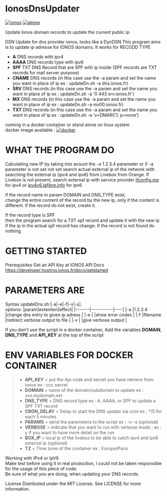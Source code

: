 # IonosDnsUpdater 

[![ionos](https://img.shields.io/static/v1?label=based_on&message=IonosApi&color=blue)](link=https://developer.hosting.ionos.fr/docs/dns,float="left")
 [![alpine](https://img.shields.io/static/v1?label=using&message=alpine&color=orange)](https://alpinelinux.org)

Update Ionos domain records to update the current public ip

DSN Update for dns provider ionos, looks like a DynDSN 
This program aims is to update ip adresse for IONOS domains.
It works for RECODD TYPE
 - **A** DNS records with ipv4
 - **AAAA** DNS records type with ipv6
 - **SPF** TXT DNS Record that are SPF with ip inside (SPF records are TXT records for mail server purpose)
 - **CNAME** DNS records (in this case use the -a param and set the name you want in place of ip  ex : updateDn.sh -a dns.ionos.fr)
 - **SRV** DNS records (in this case use the -a param and set the name you want in place of ip  ex : updateDn.sh -a '0 443 srv.ionos.fr')
 - **MX** DNS records (in this case use the -a param and set the name you want in place of ip  ex : updateDn.sh -a mx00.ionos.fr)
 - **TXT** DNS records (in this case use the -a param and set the name you want in place of ip  ex : updateDn.sh -a 'v=DMARC1; p=none')

running in a docker container or stand alone on linux system  
docker image available : 
[![docker](https://img.shields.io/static/v1?label=docker&message=dockerhub&color=green)](https://registry.hub.docker.com/r/goodlinux/ionosdnsupdater)

# WHAT THE PROGRAM DO
 
Calculating new IP by taking into acount the -a 1.2.3.4 parameter 
or if -a parameter is not set not set search actual external ip of the network 
with searching the external ip (ipv4 and ipv6) from Livebox from Orange.
If Livebox is not present, search external ip with service provider [ifconfig.me](http://ifconfig.me/) for ipv4 
or [ipv4v6.lafibre.info](https://ipv4v6.lafibre.info/) for ipv6

if the record name in param DOMAIN and DNS_TYPE exist,  
change the entire content of the record by the new ip, only if the content is different. 
if the record do not exist, create it. 

If the record type is SPF  
then the program search for a TXT spf record and update it with 
the new ip if the ip in the actual spf record has change.
If the record is not found do nothing
 
# GETTING STARTED
 
 Prerequisites
 Get an API Key at IONOS API Docs
 https://developer.hosting.ionos.fr/docs/getstarted
 
# PARAMETERS ARE
 
 Syntax updateDns.sh [-a|-e|-f|-v|-s].  
   options: 
   |param|extention|effect|
   |-------|-----------|----|
   |-a  |1.2.3.4 |change dns entry to given ip adress  |
   |-e  | |show error codes  |
   |-f  |filename |redirect verbose output to file  |
   |-v  | |give verbose output  |
      

 If you don't use the script in a docker container, 
 Add the variables **DOMAIN**, **DNS_TYPE** and **API_KEY** at the top of the script


# ENV VARIABLES FOR DOCKER CONTAINER  
 
 > - **API_KEY** =  put the Api code and secret you have retrieve from ionos  ex : ccc.secret   
 > - **DOMAIN** =   name of the domain/subdomain to update   ex : xxx.mydomain.ext  
 > - **DNS_TYPE** = DNS record type  ex : A, AAAA, or SPF to update a SPF TXT record   
 > - **CRON_DELAY** = Delay to start the DNS update via cron  ex : */5  for each 5 minutes 
 > - **PARAMS** = send the parameters to the script ex : -v -s (optional)   
 > - **VERBOSE** = indicate that you want to run with verbose mode : ex : y if you want to have more detail on the run 
 > - **BOX_IP** = local ip of the livebox to be able to catch ipv4 and ipv6 external ip (optional)   
 > - **TZ** =       Time zone of the container     ex : Europe/Paris   
  
 Working with IPv4 or IpV6  
 Make test before using it in real production, I could not be taken responsible for the usage of this piece of code.  
 Be sure of what you are doing, when updating your DNS records.  
 
 License
 Distributed under the MIT License. See LICENSE for more information.

